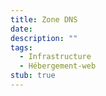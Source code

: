 ```yaml
---
title: Zone DNS
date: 
description: ""
tags:
  - Infrastructure
  - Hébergement-web
stub: true
---
```


